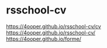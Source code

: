 # rsschool-cv
https://4ooper.github.io/rsschool-cv/cv  
https://4ooper.github.io/rsschool-cv/  
https://4ooper.github.io/forme/
